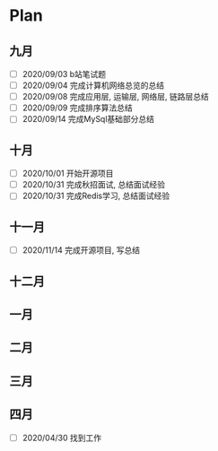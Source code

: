 # Plan
## 九月
- [ ] 2020/09/03 b站笔试题
- [ ] 2020/09/04 完成计算机网络总览的总结
- [ ] 2020/09/08 完成应用层, 运输层, 网络层, 链路层总结
- [ ] 2020/09/09 完成排序算法总结
- [ ] 2020/09/14 完成MySql基础部分总结

## 十月

- [ ] 2020/10/01 开始开源项目
- [ ] 2020/10/31 完成秋招面试, 总结面试经验
- [ ] 2020/10/31 完成Redis学习, 总结面试经验

## 十一月
- [ ] 2020/11/14 完成开源项目, 写总结

## 十二月

## 一月

## 二月

## 三月

## 四月
- [ ] 2020/04/30 找到工作